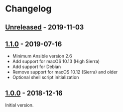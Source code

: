 # Changelog

## [Unreleased] - 2019-11-03

## [1.1.0] - 2019-07-16

* Minimum Ansible version 2.6
* Add support for macOS 10.13 (High Sierra)
* Add support for Debian
* Remove support for macOS 10.12 (Sierra) and older
* Optional shell script initialization

## [1.0.0] - 2018-12-16

Initial version.

[Unreleased]: https://github.com/markosamuli/ansible-golang/commits/develop
[1.1.0]: https://github.com/markosamuli/ansible-golang/releases/tag/v1.1.0
[1.0.0]: https://github.com/markosamuli/ansible-golang/releases/tag/v1.0.0
